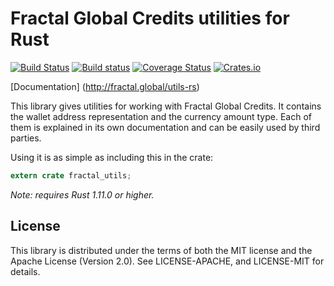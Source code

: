 # Fractal Global Credits utilities for Rust
[![Build Status](https://travis-ci.org/FractalGlobal/utils-rs.svg?branch=master)](https://travis-ci.org/FractalGlobal/utils-rs) [![Build status](https://ci.appveyor.com/api/projects/status/1x2oqot44beavebo?svg=true)](https://ci.appveyor.com/project/Razican/utils-rs) [![Coverage Status](https://coveralls.io/repos/github/FractalGlobal/utils-rs/badge.svg?branch=master)](https://coveralls.io/github/FractalGlobal/utils-rs?branch=master) [![Crates.io](https://meritbadge.herokuapp.com/fractal-utils)](https://crates.io/crates/fractal-utils)

[Documentation] (http://fractal.global/utils-rs)

This library gives utilities for working with Fractal Global Credits. It contains the wallet
address representation and the currency amount type. Each of them is explained in its own
documentation and can be easily used by third parties.

Using it is as simple as including this in the crate:
```rust
extern crate fractal_utils;
```

*Note: requires Rust 1.11.0 or higher.*

## License ##

This library is distributed under the terms of both the MIT license and the Apache License (Version
2.0). See LICENSE-APACHE, and LICENSE-MIT for details.
